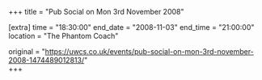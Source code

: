+++
title = "Pub Social on Mon 3rd November 2008"

[extra]
time = "18:30:00"
end_date = "2008-11-03"
end_time = "21:00:00"
location = "The Phantom Coach"

original = "https://uwcs.co.uk/events/pub-social-on-mon-3rd-november-2008-1474489012813/"    
+++



